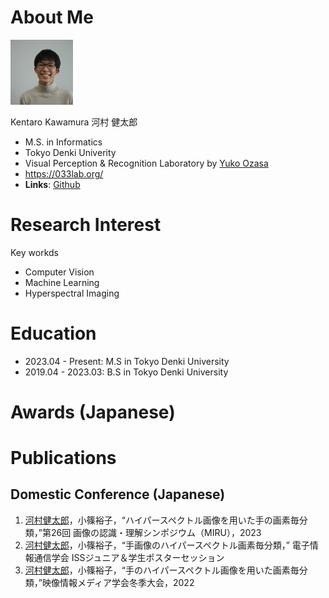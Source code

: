 # About Me
<img src="./me.JPG" width="100px">


Kentaro Kawamura  河村 健太郎
- M.S. in Informatics
- Tokyo Denki Univerity
- Visual Perception & Recognition Laboratory by [Yuko Ozasa](https://researchmap.jp/yuko.ozasa?lang=en)
- https://033lab.org/
- **Links**: [Github](https://github.com/kawamura123)

# Research Interest
Key workds
- Computer Vision
- Machine Learning
- Hyperspectral Imaging
# Education
- 2023.04 - Present: M.S in Tokyo Denki University
- 2019.04 - 2023.03: B.S in Tokyo Denki University
# Awards (Japanese)
# Publications
## Domestic Conference (Japanese)
1. <u>河村健太郎</u>，小篠裕子，“ハイパースペクトル画像を用いた手の画素毎分類，”第26回 画像の認識・理解シンポジウム（MIRU），2023
2. <u>河村健太郎</u>，小篠裕子，“手画像のハイパースペクトル画素毎分類，” 電子情報通信学会 ISSジュニア＆学生ポスターセッション
3. <u>河村健太郎</u>，小篠裕子，“手のハイパースペクトル画像を用いた画素毎分類，”映像情報メディア学会冬季大会，2022
